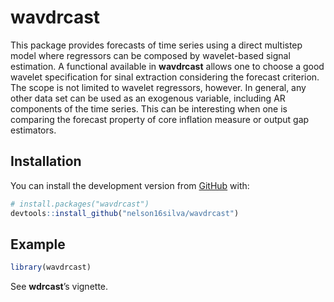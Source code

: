 
<!-- README.md is generated from README.Rmd. Please edit that file -->

# wavdrcast

<!-- badges: start -->

<!-- badges: end -->

This package provides forecasts of time series using a direct multistep
model where regressors can be composed by wavelet-based signal
estimation. A functional available in **wavdrcast** allows one to choose
a good wavelet specification for sinal extraction considering the
forecast criterion. The scope is not limited to wavelet regressors,
however. In general, any other data set can be used as an exogenous
variable, including AR components of the time series. This can be
interesting when one is comparing the forecast property of core
inflation measure or output gap estimators.

## Installation

You can install the development version from
[GitHub](https://github.com/) with:

``` r
# install.packages("wavdrcast")
devtools::install_github("nelson16silva/wavdrcast")
```

## Example

``` r
library(wavdrcast)
```

See **wdrcast**’s vignette.
